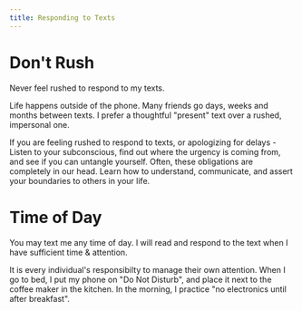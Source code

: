 ```yaml
---
title: Responding to Texts
---
```


# Don't Rush
Never feel rushed to respond to my texts. 

Life happens outside of the phone. Many friends go days, weeks and months between texts. I prefer a thoughtful "present" text over a rushed, impersonal one.

If you are feeling rushed to respond to texts, or apologizing for delays - Listen to your subconscious, find out where the urgency is coming from, and see if you can untangle yourself. Often, these obligations are completely in our head. Learn how to understand, communicate, and assert your boundaries to others in your life. 


# Time of Day
You may text me any time of day. I will read and respond to the text when I have sufficient time & attention. 

It is every individual's responsibilty to manage their own attention. When I go to bed, I put my phone on "Do Not Disturb", and place it next to the coffee maker in the kitchen. In the morning, I practice "no electronics until after breakfast". 